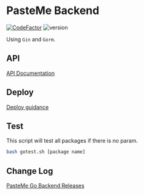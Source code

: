 # PasteMe Backend

[![CodeFactor](https://www.codefactor.io/repository/github/pasteus/pastemegobackend/badge)](https://www.codefactor.io/repository/github/pasteus/pastemegobackend) ![version](https://img.shields.io/badge/version-3.3.0-brightgreen.svg)

Using `Gin` and `Gorm`.

## API

[API Documentation](https://docs.pasteme.cn/#/developer/api)

## Deploy

[Deploy guidance](https://docs.pasteme.cn/#/deploy/docker)

## Test

This script will test all packages if there is no param.

```bash
bash gotest.sh [package name]
```

## Change Log

[PasteMe Go Backend Releases](https://github.com/PasteUs/PasteMeGoBackend/releases)
